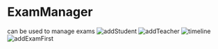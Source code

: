 # ExamManager
can be used to manage exams
![addStudent](https://user-images.githubusercontent.com/63098334/151677702-2cae6e5a-c480-406b-9332-3494af10540e.png)
![addTeacher](https://user-images.githubusercontent.com/63098334/151677704-10229c64-9ffc-4f64-8d0d-69d289b49400.png)
![timeline](https://user-images.githubusercontent.com/63098334/151677699-76a78633-8546-4e13-831d-ea47fc8d3cbb.png)
![addExamFirst](https://user-images.githubusercontent.com/63098334/151677706-5d70930b-d132-4807-89d8-7e7d2c213d06.png)
